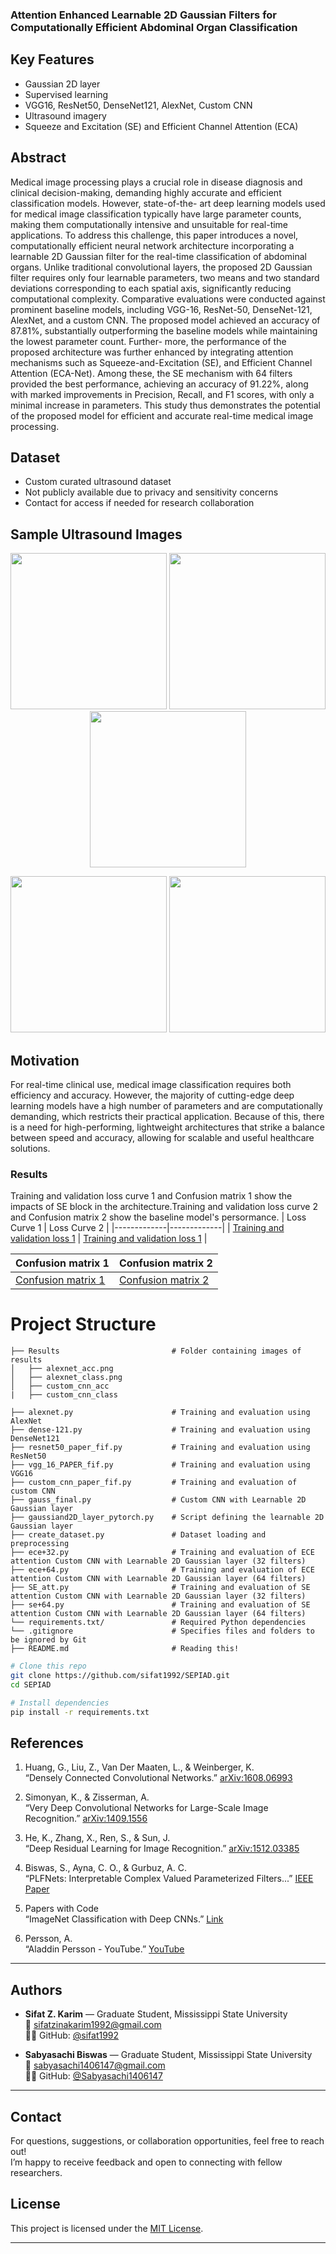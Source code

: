 ### Attention Enhanced Learnable 2D Gaussian Filters for Computationally Efficient Abdominal Organ Classification

## Key Features
- Gaussian 2D layer 
- Supervised learning 
- VGG16, ResNet50, DenseNet121, AlexNet, Custom CNN 
- Ultrasound imagery
- Squeeze and Excitation (SE) and Efficient Channel Attention (ECA)

## Abstract
Medical image processing plays a crucial role in disease diagnosis and clinical decision-making, demanding highly accurate and efficient classification models. However, state-of-the- art deep learning models used for medical image classification typically have large parameter counts, making them computationally intensive and unsuitable for real-time applications. To
address this challenge, this paper introduces a novel, computationally efficient neural network architecture incorporating a learnable 2D Gaussian filter for the real-time classification of abdominal organs. Unlike traditional convolutional layers, the proposed 2D Gaussian filter requires only four learnable parameters, two means and two standard deviations corresponding to
each spatial axis, significantly reducing computational complexity. Comparative evaluations were conducted against prominent baseline models, including VGG-16, ResNet-50, DenseNet-121, AlexNet, and a custom CNN. The proposed model achieved an accuracy of 87.81%, substantially outperforming the baseline models while maintaining the lowest parameter count. Further-
more, the performance of the proposed architecture was further enhanced by integrating attention mechanisms such as Squeeze-and-Excitation (SE), and Efficient Channel Attention (ECA-Net). Among these, the SE mechanism with 64 filters provided the best performance, achieving an accuracy of 91.22%, along with marked improvements in Precision, Recall, and F1 scores,
with only a minimal increase in parameters. This study thus demonstrates the potential of the proposed model for efficient and accurate real-time medical image processing.


## Dataset
- Custom curated ultrasound dataset  
- Not publicly available due to privacy and sensitivity concerns  
- Contact for access if needed for research collaboration

##  Sample Ultrasound Images

<p align="center">
  <img src="assets/1.jpg" width="250" />
  <img src="assets/2.jpg" width="250" />
  <img src="assets/3.jpg" width="250" />
</p>

<p align="center">
  <img src="assets/4.jpg" width="250" />
  <img src="assets/5.jpg" width="250" />
</p>


## Motivation
For real-time clinical use, medical image classification requires both efficiency and accuracy. However, the majority of cutting-edge deep learning models have a high number of parameters and are computationally demanding, which restricts their practical application. Because of this, there is a need for high-performing, lightweight architectures that strike a balance between speed and accuracy, allowing for scalable and useful healthcare solutions.


### Results
Training and validation loss curve 1 and Confusion matrix 1 show the impacts of SE block in the architecture.Training and validation loss curve 2 and Confusion matrix 2 show the baseline model's persormance.
| Loss Curve 1 | Loss Curve 2 |
|-------------|-------------|
| [Training and validation loss 1](Results/stv-2.png) | [Training and validation loss 1](Results/gse.png) |

| Confusion matrix 1  | Confusion matrix 2  |
|-------------|-------------|
| [Confusion matrix 1](Results/sc.png) | [Confusion matrix 2](Results/gsec.png) |



# Project Structure

```
├── Results                         # Folder containing images of results
│   ├── alexnet_acc.png
│   ├── alexnet_class.png
│   ├── custom_cnn_acc
|   ├── custom_cnn_class

├── alexnet.py                      # Training and evaluation using AlexNet
├── dense-121.py                    # Training and evaluation using DenseNet121
├── resnet50_paper_fif.py           # Training and evaluation using ResNet50
├── vgg_16_PAPER_fif.py             # Training and evaluation using VGG16
├── custom_cnn_paper_fif.py         # Training and evaluation of custom CNN
├── gauss_final.py                  # Custom CNN with Learnable 2D Gaussian layer
├── gaussiand2D_layer_pytorch.py    # Script defining the learnable 2D Gaussian layer
├── create_dataset.py               # Dataset loading and preprocessing
├── ece+32.py                       # Training and evaluation of ECE attention Custom CNN with Learnable 2D Gaussian layer (32 filters)
├── ece+64.py                       # Training and evaluation of ECE attention Custom CNN with Learnable 2D Gaussian layer (64 filters)
├── SE_att.py                       # Training and evaluation of SE attention Custom CNN with Learnable 2D Gaussian layer (32 filters)
├── se+64.py                        # Training and evaluation of SE attention Custom CNN with Learnable 2D Gaussian layer (64 filters)       
└── requirements.txt/               # Required Python dependencies
└── .gitignore                      # Specifies files and folders to be ignored by Git
├── README.md                       # Reading this!

```       



```bash
# Clone this repo
git clone https://github.com/sifat1992/SEPIAD.git
cd SEPIAD

# Install dependencies
pip install -r requirements.txt
```

## References

1. Huang, G., Liu, Z., Van Der Maaten, L., & Weinberger, K.  
   “Densely Connected Convolutional Networks.” [arXiv:1608.06993](https://arxiv.org/pdf/1608.06993)

2. Simonyan, K., & Zisserman, A.  
   “Very Deep Convolutional Networks for Large-Scale Image Recognition.” [arXiv:1409.1556](https://arxiv.org/pdf/1409.1556)

3. He, K., Zhang, X., Ren, S., & Sun, J.  
   “Deep Residual Learning for Image Recognition.” [arXiv:1512.03385](https://arxiv.org/pdf/1512.03385)

4. Biswas, S., Ayna, C. O., & Gurbuz, A. C.  
   “PLFNets: Interpretable Complex Valued Parameterized Filters...” [IEEE Paper](https://doi.org/10.1109/trs.2024.3486183)

5. Papers with Code  
   “ImageNet Classification with Deep CNNs.” [Link](https://paperswithcode.com/paper/imagenet-classification-with-deep)

6. Persson, A.  
   “Aladdin Persson - YouTube.” [YouTube](https://www.youtube.com/@AladdinPersson)


---


## Authors

- **Sifat Z. Karim** — Graduate Student, Mississippi State University  
  📧 [sifatzinakarim1992@gmail.com](mailto:sifatzinakarim1992@gmail.com)  
  🧑‍💻 GitHub: [@sifat1992](https://github.com/sifat1992)

- **Sabyasachi Biswas** — Graduate Student, Mississippi State University  
  📧 [sabyasachi1406147@gmail.com](mailto:sabyasachi1406147@gmail.com)  
  🧑‍💻 GitHub: [@Sabyasachi1406147](https://github.com/Sabyasachi1406147)
---

## Contact

For questions, suggestions, or collaboration opportunities, feel free to reach out!  
I’m happy to receive feedback and open to connecting with fellow researchers.

## License
This project is licensed under the [MIT License](LICENSE).


---




